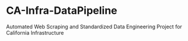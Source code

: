 # CA-Infra-DataPipeline
Automated Web Scraping and Standardized Data Engineering Project for California Infrastructure
